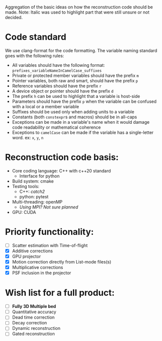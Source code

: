 Aggregation of the basic ideas on how the reconstruction code should be made.
Note: Italic was used to highlight part that were still unsure or not decided.

# Code standard
We use clang-format for the code formatting. The variable naming standard goes with the following rules:
- All variables should have the following format: `prefixes_variableNameInCamelCase_suffixes`
- Private or protected member variables should have the prefix `m`
- Pointer variables, both raw and smart, should have the prefix `p`
- Reference variables should have the prefix `r`
- A device object or pointer should have the prefix `d`
- The prefix `h` can be used to highlight that a variable is host-side
- Parameters should have the prefix `p` when the variable can be confused with a local or a member variable
- Suffixes should be used only when adding units to a variable
- Constants (both `constexpr`s and macros) should be in all-caps
- Exceptions can be made in a variable's name when it would damage code readability or mathematical coherence
- Exceptions to `camelCase` can be made if the variable has a single-letter word. ex: `x`, `y`, `n`

# Reconstruction code basis:
* Core coding language: C++ with c++20 standard
    * Interface for python
* Build system: cmake
* Testing tools:
    * C++: *catch2*
    * python: pytest
* Multi-threading: openMP
    * *Using MPI? Not sure planned*
* GPU: CUDA

# Priority functionality:
- [ ] Scatter estimation with Time-of-flight
- [x] Additive corrections
- [X] GPU projector
- [X] Motion correction directly from List-mode files(s)
- [X] Multiplicative corrections
- [x] PSF inclusion in the projector

# Wish list for a full product:
* [ ] **Fully 3D Multiple bed**
* [ ] Quantitative accuracy
* [ ] Dead time correction
* [ ] Decay correction
* [ ] Dynamic reconstruction
* [ ] Gated reconstruction
